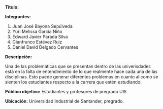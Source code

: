 **Título:**

**Integrantes:**

1. Juan José Bayona Sepúlveda
2. Yuri Melissa García Niño
3. Edward Javier Parada Silva
4. Gianfranco Estévez Ruiz
5. Daniel David Delgado Cervantes

**Descripción:**

Una de las problemáticas que se presentan dentro de las univerisdades está en la falta de entendimiento de lo que realmente hace cada una de las disciplinas. Esto puede generar diferentes problemas en cuanto al como se sienten los estudiantes respecto a la carrera que estén estudiando.

**Público objetivo:** Estudiantes y profesores de pregrado UIS

**Ubicación:** Universidad Industrial de Santander, pregrado.
